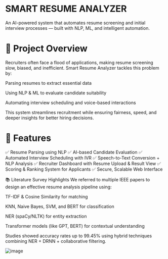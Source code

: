 # SMART RESUME ANALYZER

An AI-powered system that automates resume screening and initial interview processes — built with NLP, ML, and intelligent automation.

# **🚀 Project Overview**
Recruiters often face a flood of applications, making resume screening slow, biased, and inefficient. Smart Resume Analyzer tackles this problem by:

Parsing resumes to extract essential data

Using NLP & ML to evaluate candidate suitability

Automating interview scheduling and voice-based interactions

This system streamlines recruitment while ensuring fairness, speed, and deeper insights for better hiring decisions.

# **🧠 Features**
✅ Resume Parsing using NLP
✅ AI-based Candidate Evaluation
✅ Automated Interview Scheduling with IVR
✅ Speech-to-Text Conversion + NLP Analysis
✅ Recruiter Dashboard with Resume Upload & Result View
✅ Scoring & Ranking System for Applicants
✅ Secure, Scalable Web Interface

📚 Literature Survey Highlights
We referred to multiple IEEE papers to design an effective resume analysis pipeline using:

TF-IDF & Cosine Similarity for matching

KNN, Naive Bayes, SVM, and BERT for classification

NER (spaCy/NLTK) for entity extraction

Transformer models (like GPT, BERT) for contextual understanding

Studies showed accuracy rates up to 99.45% using hybrid techniques combining NER + DRNN + collaborative filtering.



![image](https://github.com/user-attachments/assets/4bd64681-dc76-4ed3-83bf-04a71f2807f0)

